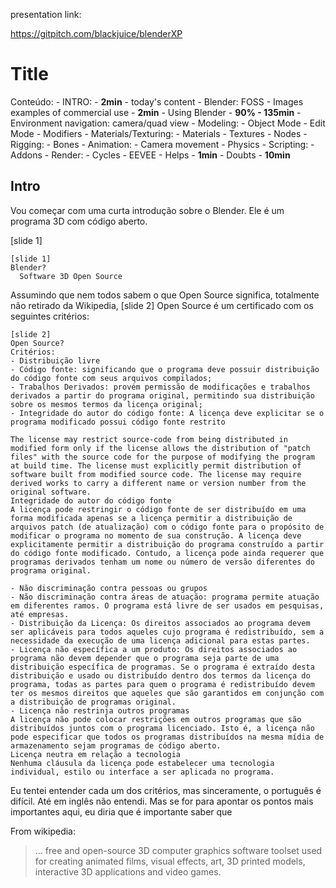 
presentation link:

https://gitpitch.com/blackjuice/blenderXP


# Title

Conteúdo:
    - INTRO: - **2min**
        - today's content
        - Blender: FOSS
    - Images examples of commercial use - **2min**
    - Using Blender - **90% - 135min**
        - Environment navigation: camera/quad view
        - Modeling:
            - Object Mode
            - Edit Mode
            - Modifiers
        - Materials/Texturing:
            - Materials
            - Textures
            - Nodes
        - Rigging:
            - Bones
        - Animation:
            - Camera movement
            - Physics
        - Scripting:
            - Addons
        - Render:
            - Cycles
            - EEVEE
    - Helps - **1min**
    - Doubts - **10min**

## Intro

Vou começar com uma curta introdução sobre o Blender. Ele é um programa 3D com código aberto. 

[slide 1]

    [slide 1]
    Blender?
      Software 3D Open Source

Assumindo que nem todos sabem o que Open Source significa, totalmente não retirado da Wikipedia, [slide 2] Open Source é um certificado com os seguintes critérios:

    [slide 2]
    Open Source?
    Critérios:
    - Distribuição livre
    - Código fonte: significando que o programa deve possuir distribuição do código fonte com seus arquivos compilados;
    - Trabalhos Derivados: provém permissão de modificações e trabalhos derivados a partir do programa original, permitindo sua distribuição sobre os mesmos termos da licença original;
    - Integridade do autor do código fonte: A licença deve explicitar se o programa modificado possui código fonte restrito

    The license may restrict source-code from being distributed in modified form only if the license allows the distribution of "patch files" with the source code for the purpose of modifying the program at build time. The license must explicitly permit distribution of software built from modified source code. The license may require derived works to carry a different name or version number from the original software.
    Integridade do autor do código fonte
    A licença pode restringir o código fonte de ser distribuído em uma forma modificada apenas se a licença permitir a distribuição de arquivos patch (de atualização) com o código fonte para o propósito de modificar o programa no momento de sua construção. A licença deve explicitamente permitir a distribuição do programa construído a partir do código fonte modificado. Contudo, a licença pode ainda requerer que programas derivados tenham um nome ou número de versão diferentes do programa original.

    - Não discriminação contra pessoas ou grupos
    - Não discriminação contra áreas de atuação: programa permite atuação em diferentes ramos. O programa está livre de ser usados em pesquisas, até empresas.
    - Distribuição da Licença: Os direitos associados ao programa devem ser aplicáveis para todos aqueles cujo programa é redistribuído, sem a necessidade da execução de uma licença adicional para estas partes.
    - Licença não específica a um produto: Os direitos associados ao programa não devem depender que o programa seja parte de uma distribuição específica de programas. Se o programa é extraído desta distribuição e usado ou distribuído dentro dos termos da licença do programa, todas as partes para quem o programa é redistribuído devem ter os mesmos direitos que aqueles que são garantidos em conjunção com a distribuição de programas original.
    - Licença não restrinja outros programas
    A licença não pode colocar restrições em outros programas que são distribuídos juntos com o programa licenciado. Isto é, a licença não pode especificar que todos os programas distribuídos na mesma mídia de armazenamento sejam programas de código aberto.
    Licença neutra em relação a tecnologia
    Nenhuma cláusula da licença pode estabelecer uma tecnologia individual, estilo ou interface a ser aplicada no programa.

Eu tentei entender cada um dos critérios, mas sinceramente, o português é difícil. Até em inglês não entendi. Mas se for para apontar os pontos mais importantes aqui, eu diria que é importante saber que 


From wikipedia:
>  ... free and open-source 3D computer graphics software toolset used for creating animated films, visual effects, art, 3D printed models, interactive 3D applications and video games.







